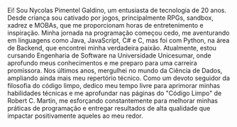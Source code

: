 Ei! Sou Nycolas Pimentel Galdino, um entusiasta de tecnologia de 20 anos. Desde criança sou cativado por jogos, principalmente RPGs, sandbox, xadrez e MOBAs, que me proporcionam horas de entretenimento e inspiração. Minha jornada na programação começou cedo, me aventurando em linguagens como Java, JavaScript, C# e C, mas foi com Python, na área de Backend, que encontrei minha verdadeira paixão. Atualmente, estou cursando Engenharia de Software na Universidade Unicesumar, onde aprofundo meus conhecimentos e me preparo para uma carreira promissora. Nos últimos anos, mergulhei no mundo da Ciência de Dados, ampliando ainda mais meu repertório técnico. Como um devoto seguidor da filosofia do código limpo, dedico meu tempo livre para aprimorar minhas habilidades técnicas e me aprofundar nas páginas do "Código Limpo" de Robert C. Martin, me esforçando constantemente para melhorar minhas práticas de programação e entregar resultados de alta qualidade que impactar positivamente aqueles ao meu redor.
